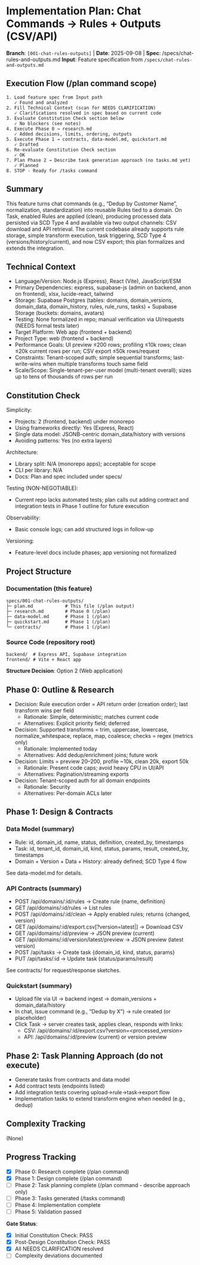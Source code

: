 # Implementation Plan: Chat Commands → Rules + Outputs (CSV/API)

**Branch**: `[001-chat-rules-outputs]` | **Date**: 2025-09-08 | **Spec**: /specs/chat-rules-and-outputs.md
**Input**: Feature specification from `/specs/chat-rules-and-outputs.md`

## Execution Flow (/plan command scope)
```
1. Load feature spec from Input path
   ✓ Found and analyzed
2. Fill Technical Context (scan for NEEDS CLARIFICATION)
   ✓ Clarifications resolved in spec based on current code
3. Evaluate Constitution Check section below
   ✓ No blockers (see notes)
4. Execute Phase 0 → research.md
   ✓ Added decisions, limits, ordering, outputs
5. Execute Phase 1 → contracts, data-model.md, quickstart.md
   ✓ Drafted
6. Re-evaluate Constitution Check section
   ✓ OK
7. Plan Phase 2 → Describe task generation approach (no tasks.md yet)
   ✓ Planned
8. STOP - Ready for /tasks command
```

## Summary
This feature turns chat commands (e.g., “Dedup by Customer Name”, normalization, standardization) into reusable Rules tied to a domain. On Task, enabled Rules are applied (clean), producing processed data persisted via SCD Type 4 and available via two output channels: CSV download and API retrieval. The current codebase already supports rule storage, simple transform execution, task triggering, SCD Type 4 (versions/history/current), and now CSV export; this plan formalizes and extends the integration.

## Technical Context
- Language/Version: Node.js (Express), React (Vite), JavaScript/ESM
- Primary Dependencies: express, supabase-js (admin on backend, anon on frontend), xlsx, lucide-react, tailwind
- Storage: Supabase Postgres (tables: domains, domain_versions, domain_data, domain_history, rules, rule_runs, tasks) + Supabase Storage (buckets: domains, avatars)
- Testing: None formalized in repo; manual verification via UI/requests (NEEDS formal tests later)
- Target Platform: Web app (frontend + backend)
- Project Type: web (frontend + backend)
- Performance Goals: UI preview ≤200 rows; profiling ≤10k rows; clean ≤20k current rows per run; CSV export ≤50k rows/request
- Constraints: Tenant-scoped auth; simple sequential transforms; last-write-wins when multiple transforms touch same field
- Scale/Scope: Single-tenant-per-user model (multi-tenant overall); sizes up to tens of thousands of rows per run

## Constitution Check
Simplicity:
- Projects: 2 (frontend, backend) under monorepo
- Using frameworks directly: Yes (Express, React)
- Single data model: JSONB-centric domain_data/history with versions
- Avoiding patterns: Yes (no extra layers)

Architecture:
- Library split: N/A (monorepo apps); acceptable for scope
- CLI per library: N/A
- Docs: Plan and spec included under specs/

Testing (NON-NEGOTIABLE):
- Current repo lacks automated tests; plan calls out adding contract and integration tests in Phase 1 outline for future execution

Observability:
- Basic console logs; can add structured logs in follow-up

Versioning:
- Feature-level docs include phases; app versioning not formalized

## Project Structure

### Documentation (this feature)
```
specs/001-chat-rules-outputs/
├─ plan.md            # This file (/plan output)
├─ research.md        # Phase 0 (/plan)
├─ data-model.md      # Phase 1 (/plan)
├─ quickstart.md      # Phase 1 (/plan)
└─ contracts/         # Phase 1 (/plan)
```

### Source Code (repository root)
```
backend/  # Express API, Supabase integration
frontend/ # Vite + React app
```

**Structure Decision**: Option 2 (Web application)

## Phase 0: Outline & Research
- Decision: Rule execution order = API return order (creation order); last transform wins per field
  - Rationale: Simple, deterministic; matches current code
  - Alternatives: Explicit priority field; deferred
- Decision: Supported transforms = trim, uppercase, lowercase, normalize_whitespace, replace, map, coalesce; checks = regex (metrics only)
  - Rationale: Implemented today
  - Alternatives: Add dedup/enrichment joins; future work
- Decision: Limits = preview 20–200, profile ~10k, clean 20k, export 50k
  - Rationale: Present code caps; avoid heavy CPU in UI/API
  - Alternatives: Pagination/streaming exports
- Decision: Tenant-scoped auth for all domain endpoints
  - Rationale: Security
  - Alternatives: Per-domain ACLs later

## Phase 1: Design & Contracts

### Data Model (summary)
- Rule: id, domain_id, name, status, definition, created_by, timestamps
- Task: id, tenant_id, domain_id, kind, status, params, result, created_by, timestamps
- Domain + Version + Data + History: already defined; SCD Type 4 flow

See data-model.md for details.

### API Contracts (summary)
- POST /api/domains/:id/rules → Create rule {name, definition}
- GET /api/domains/:id/rules → List rules
- POST /api/domains/:id/clean → Apply enabled rules; returns {changed, version}
- GET /api/domains/:id/export.csv[?version=latest|<uuid>] → Download CSV
- GET /api/domains/:id/preview → JSON preview (current)
- GET /api/domains/:id/version/latest/preview → JSON preview (latest version)
- POST /api/tasks → Create task {domain_id, kind, status, params}
- PUT /api/tasks/:id → Update task (status/params/result)

See contracts/ for request/response sketches.

### Quickstart (summary)
- Upload file via UI → backend ingest → domain_versions + domain_data/history
- In chat, issue command (e.g., “Dedup by X”) → rule created (or placeholder)
- Click Task → server creates task, applies clean, responds with links:
  - CSV: /api/domains/:id/export.csv?version=<processed_version>
  - API: /api/domains/:id/preview (current) or version preview

## Phase 2: Task Planning Approach (do not execute)
- Generate tasks from contracts and data model
- Add contract tests (endpoints listed)
- Add integration tests covering upload→rule→task→export flow
- Implementation tasks to extend transform engine when needed (e.g., dedup)

## Complexity Tracking
(None)

## Progress Tracking
- [x] Phase 0: Research complete (/plan command)
- [x] Phase 1: Design complete (/plan command)
- [ ] Phase 2: Task planning complete (/plan command - describe approach only)
- [ ] Phase 3: Tasks generated (/tasks command)
- [ ] Phase 4: Implementation complete
- [ ] Phase 5: Validation passed

**Gate Status**:
- [x] Initial Constitution Check: PASS
- [x] Post-Design Constitution Check: PASS
- [x] All NEEDS CLARIFICATION resolved
- [ ] Complexity deviations documented
